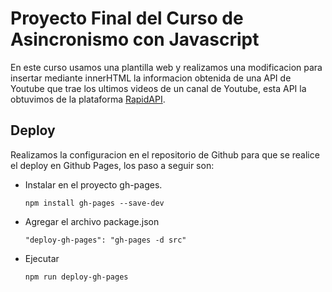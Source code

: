 
# Proyecto Final del Curso de Asincronismo con Javascript

En este curso usamos una plantilla web y realizamos una modificacion para insertar mediante innerHTML la informacion obtenida de una API de Youtube que trae los ultimos videos de un canal de Youtube, esta API la obtuvimos de la plataforma [RapidAPI].

## Deploy

Realizamos la configuracion en el repositorio de Github para que se realice el deploy en Github Pages, los paso a seguir son:

- Instalar en el proyecto gh-pages. 

    ```
    npm install gh-pages --save-dev
    ```
- Agregar el archivo package.json

    ```
    "deploy-gh-pages": "gh-pages -d src"
    ```

- Ejecutar

    ```
    npm run deploy-gh-pages
    ```







[RapidAPI]: <https://rapidapi.com/ytdlfree/api/youtube-v31/>
